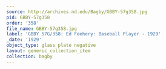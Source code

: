 ```yaml
---
source: http://archives.nd.edu/Bagby/GBBY-57g358.jpg
pid: GBBY-57g358
order: '358'
file_name: GBBY-57g358.jpg
label: 'GBBY 57G/358: Ed Feehery: Baseball Player - 1929'
_date: '1929'
object_type: glass plate negative
layout: generic_collection_item
collection: bagby
---
```

